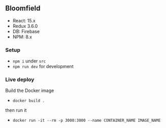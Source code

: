 ## Bloomfield

 - React:   15.x
 - Redux    3.6.0
 - DB:      Firebase
 - NPM:     8.x

### Setup

- `npm i` under `src`
- `npm run dev` for development

### Live deploy
Build the Docker image

- `docker build .`

then run it

- `docker run -it --rm -p 3000:3000 --name CONTAINER_NAME IMAGE_NAME`
